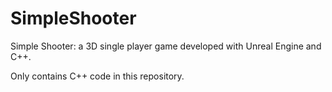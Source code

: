 # SimpleShooter

Simple Shooter: a 3D single player game developed with Unreal Engine and C++.

Only contains C++ code in this repository.
